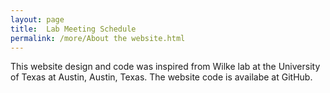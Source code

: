 ```yaml
---
layout: page
title:  Lab Meeting Schedule
permalink: /more/About the website.html
---
```


This website design and code was inspired from Wilke lab at the University of Texas at Austin, Austin, Texas. The website code is availabe at GitHub.

